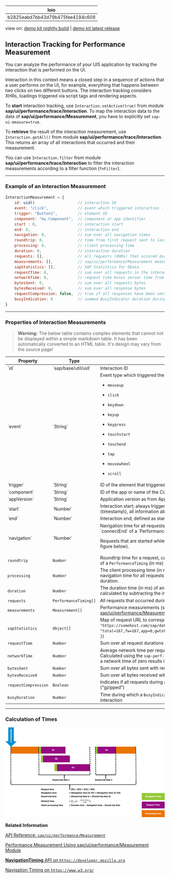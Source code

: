 <!-- loiob2825eabd7bb43d79b475fee4194c609 -->

| loio |
| -----|
| b2825eabd7bb43d79b475fee4194c609 |

<div id="loio">

view on: [demo kit nightly build](https://openui5nightly.hana.ondemand.com/#/topic/b2825eabd7bb43d79b475fee4194c609) | [demo kit latest release](https://openui5.hana.ondemand.com/#/topic/b2825eabd7bb43d79b475fee4194c609)</div>

## Interaction Tracking for Performance Measurement

You can analyze the performance of your UI5 application by tracking the interaction that is performed on the UI.

Interaction in this context means a closed step in a sequence of actions that a user performs on the UI, for example, everything that happens between two clicks on two different buttons. The interaction tracking considers XHRs, loadings triggered via script tags and rendering aspects.

To **start** interaction tracking, use `Interaction.setActive(true)` from module **sap/ui/performance/trace/Interaction**. To map the interaction data to the data of **sap/ui/performance/Measurement**, you have to explicitly set `sap-ui-measure=true`.

To **retrieve** the result of the interaction measurement, use `Interaction.getAll()` from module **sap/ui/performance/trace/Interaction**. This returns an array of all interactions that occurred and their measurement.

You can use `Interaction.filter` from module **sap/ui/performance/trace/Interaction** to filter the interaction measurements according to a filter function \(`fnFilter`\).

***

### Example of an Interaction Measurement

``` js
InteractionMeasurement = {
    id: uid()                   // interaction ID
    event: "click",             // event which triggered interaction - default is startup interaction
    trigger: "Button1",         // element ID
    component: "my.Component",  // component or app identifier
    start : 0,                  // interaction start
    end: 0,                     // interaction end
    navigation: 0,              // sum over all navigation times
    roundtrip: 0,               // time from first request sent to last received response end - without gaps and ignored overlap
    processing: 0,              // client processing time
    duration: 0,                // interaction duration
    requests: [],               // all requests (XHRs) that occured during the interaction
    measurements: [],           // sap/ui/performance/Measurement measurements
    sapStatistics: [],          // SAP Statistics for OData
    requestTime: 0,             // sum over all requests in the interaction
    networkTime: 0,             // request time minus server time from the sap-perf-fesrec header
    bytesSent: 0,               // sum over all requests bytes
    bytesReceived: 0,           // sum over all response bytes
    requestCompression: false,  // true if all responses have been sent gzipped - default is undefined
    busyIndication: 0           // summed BusyIndicator duration during this interaction
}
```

***

### Properties of Interaction Measurements

 > **Warning:** The below table contains complex elements that cannot not be displayed within a simple markdown table. It has been automatically converted to an HTML table. It's design may vary from the source page!

<table>
	<thead>
		<tr>
			<th>Property</th>
			<th>Type</th>
			<th>Description</th>
		</tr>
	</thead>
	<tbody>
		<tr>
			<td> `id` </td>
			<td> `sap/base/util/uid` </td>
			<td>Interaction ID</td>
		</tr>
		<tr>
			<td> `event` </td>
			<td> `String` </td>
			<td> Event type which triggered the interaction. Allowed types are:
 -   `mousedown`

 -   `mouseup`

 -   `click`

 -   `keydown`

 -   `keyup`

 -   `keypress`

 -   `touchstart`

 -   `touchend`

 -   `tap`

 -   `mousewheel`

 -   `scroll`
			</td>
		</tr>
		<tr>
			<td> `trigger` </td>
			<td> `String` </td>
			<td>ID of the element that triggered the action</td>
		</tr>
		<tr>
			<td> `component` </td>
			<td> `String` </td>
			<td>ID of the app or name of the Component that contains the triggering element</td>
		</tr>
		<tr>
			<td> `appVersion` </td>
			<td> `String` </td>
			<td>Application version as from App Descriptor</td>
		</tr>
		<tr>
			<td> `start` </td>
			<td> `Number` </td>
			<td>Interaction start; always triggered by user interaction. From that point in time \(timestamp\), all information about request timings, rendering, etc. is collected.</td>
		</tr>
		<tr>
			<td> `end` </td>
			<td> `Number` </td>
			<td>Interaction end; defined as start time plus duration.</td>
		</tr>
		<tr>
			<td> `navigation` </td>
			<td> `Number` </td>
			<td> Navigation time for all requests, calculated as difference from `startTime` to `connectEnd` of a `PerformanceTiming` \(in ms\)
 Requests that are started while another request is already in progress are ignored \(see figure below\).
			</td>
		</tr>
		<tr>
			<td> `roundtrip` </td>
			<td> `Number` </td>
			<td>Roundtrip time for a request, calculated as difference from `requestStart` to `responseEnd` of a `PerformanceTiming` \(in ms\)</td>
		</tr>
		<tr>
			<td> `processing` </td>
			<td> `Number` </td>
			<td>The client processing time \(in ms\) of an interaction, calculated by subtracting the navigation time for all requests and the sum of roundtrip times from the total processing duration.</td>
		</tr>
		<tr>
			<td> `duration` </td>
			<td> `Number` </td>
			<td>The duration time \(in ms\) of an interaction including navigation and request times, calculated by subtracting the interaction start time from the interaction end time.</td>
		</tr>
		<tr>
			<td> `requests` </td>
			<td> `PerformanceTiming[]` </td>
			<td>All requests that occurred during the interaction, taken from the **NavigationTiming** API</td>
		</tr>
		<tr>
			<td> `measurements` </td>
			<td> `Measurement[]` </td>
			<td>Performance measurements \(see [Performance Measurement Using sap/ui/performance/Measurement Module](Performance_Measurement_Using_sapuiperformanceMeasurement_Module_78880c0.md)\)</td>
		</tr>
		<tr>
			<td> `sapStatistics` </td>
			<td> `Object[]` </td>
			<td>Map of request URL to corresponding `sap-statistics` header as String \( format: `{ url: "https://somehost.com/sap/data...", statistics: "total=167,fw=167,app=0,gwtotal=167,gwhub=160,gwrfcoh=0,gwbe=7,gwapp=0,gwnongw=0" }`\)</td>
		</tr>
		<tr>
			<td> `requestTime` </td>
			<td> `Number` </td>
			<td>Sum over all request durations of this interaction, from `startTime` to `responseEnd` \(in ms\)</td>
		</tr>
		<tr>
			<td> `networkTime` </td>
			<td> `Number` </td>
			<td>Average network time per request \(in ms\) that occurred during the interaction. Calculated using the `sap-perf-fesrec` header sent by the back end with each response; a network time of zero results if no header is available.</td>
		</tr>
		<tr>
			<td> `bytesSent` </td>
			<td> `Number` </td>
			<td>Sum over all bytes sent with requests \(content plus headers\)</td>
		</tr>
		<tr>
			<td> `bytesReceived` </td>
			<td> `Number` </td>
			<td>Sum over all bytes received with responses \(content plus headers\)</td>
		</tr>
		<tr>
			<td> `requestCompression` </td>
			<td> `Boolean` </td>
			<td>Indicates if all requests during an interaction have been received in GNU zip format \("gzipped"\)</td>
		</tr>
		<tr>
			<td> `busyDuration` </td>
			<td> `Number` </td>
			<td>Time during which a `BusyIndicator` was rendered and hence blocking the UI during an interaction</td>
		</tr>
	</tbody>
</table>

***

### Calculation of Times

![](loio9678404bdf5a4065ac270e76191984d0_LowRes.png)

**Related Information**  


[API Reference: `sap/ui/performance/Measurement`](https://openui5.hana.ondemand.com/#/api/module:sap/ui/performance/Measurement)

[Performance Measurement Using sap/ui/performance/Measurement Module](Performance_Measurement_Using_sapuiperformanceMeasurement_Module_78880c0.md)

[**NavigationTiming** API on `https://developer.mozilla.org`](https://developer.mozilla.org/en/docs/Web/API/Navigation_timing_API)

[Navigation Timing on `https://www.w3.org/`](https://www.w3.org/TR/2012/REC-navigation-timing-20121217)

